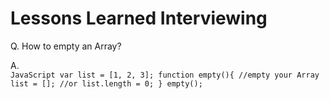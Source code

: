 # Lessons Learned Interviewing

Q. How to empty an Array?

A.  
    ```JavaScript
    var list = [1, 2, 3];
    function empty(){
        //empty your Array
        list = [];
        //or
        list.length = 0;
    }
    empty();```
